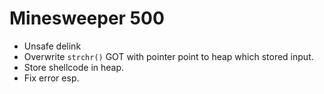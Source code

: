 # Minesweeper 500

* Unsafe delink
* Overwrite `strchr()` GOT with pointer point to heap which stored input.
* Store shellcode in heap.
* Fix error esp.
